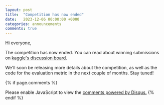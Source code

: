 ```yaml
---
layout: post
title:  "Competition has now ended"
date:   2023-12-06 00:00:00 +0000
categories: announcements
comments: true
---
```

Hi everyone,

The competition has now ended. You can read about winning submissions on [kaggle's discussion board](https://www.kaggle.com/competitions/neurips-2023-machine-unlearning/discussion).

We'll soon be releasing more details about the competition, as well as the code for the evaluation metric in the next couple of months. Stay tuned!

{% if page.comments %}
<div id="disqus_thread"></div>
<script>
    /**
    *  RECOMMENDED CONFIGURATION VARIABLES: EDIT AND UNCOMMENT THE SECTION BELOW TO INSERT DYNAMIC VALUES FROM YOUR PLATFORM OR CMS.
    *  LEARN WHY DEFINING THESE VARIABLES IS IMPORTANT: https://disqus.com/admin/universalcode/#configuration-variables    */
    /*
    var disqus_config = function () {
    this.page.url = PAGE_URL;  // Replace PAGE_URL with your page's canonical URL variable
    this.page.identifier = PAGE_IDENTIFIER; // Replace PAGE_IDENTIFIER with your page's unique identifier variable
    };
    */
    (function() { // DON'T EDIT BELOW THIS LINE
    var d = document, s = d.createElement('script');
    s.src = 'https://unlearning-challenge.disqus.com/embed.js';
    s.setAttribute('data-timestamp', +new Date());
    (d.head || d.body).appendChild(s);
    })();
</script>
<noscript>Please enable JavaScript to view the <a href="https://disqus.com/?ref_noscript">comments powered by Disqus.</a></noscript>
{% endif %}
